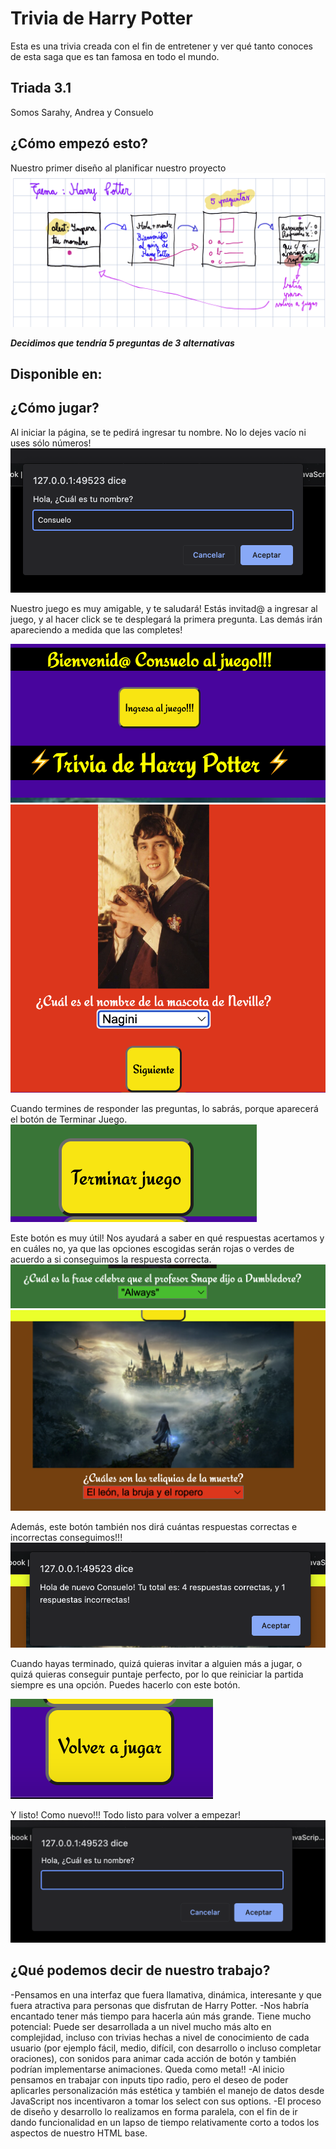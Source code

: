 # Trivia de Harry Potter
Esta es una trivia creada con el fin de entretener y ver qué tanto conoces de esta saga que es tan famosa en todo el mundo.
## Triada 3.1
Somos Sarahy, Andrea y Consuelo
## ¿Cómo empezó esto?
Nuestro primer diseño al planificar nuestro proyecto
<img src="img/primerBosquejo.png">

**_Decidimos que tendría 5 preguntas de 3 alternativas_**

## Disponible en:


## ¿Cómo jugar?
Al iniciar la página, se te pedirá ingresar tu nombre. No lo dejes vacío ni uses sólo números!
<img src="img/Captura de Pantalla 2022-06-02 a la(s) 00.48.32.png">

Nuestro juego es muy amigable, y te saludará! Estás invitad@ a ingresar al juego, y al hacer click se te desplegará la primera pregunta. Las demás irán apareciendo a medida que las completes!

<img src="img/Captura de Pantalla 2022-06-02 a la(s) 00.48.43.png">
<img src="img/Captura de Pantalla 2022-06-02 a la(s) 00.48.59.png">

Cuando termines de responder las preguntas, lo sabrás, porque aparecerá el botón de Terminar Juego.
<img src="img/Captura de Pantalla 2022-06-02 a la(s) 00.49.42.png">

Este botón es muy útil! Nos ayudará a saber en qué respuestas acertamos y en cuáles no, ya que las opciones escogidas serán rojas o verdes de acuerdo a si conseguimos la respuesta correcta.
<img src="img/Captura de Pantalla 2022-06-02 a la(s) 00.50.09.png">
<img src="img/Captura de Pantalla 2022-06-02 a la(s) 01.00.27.png">

Además, este botón también nos dirá cuántas respuestas correctas e incorrectas conseguimos!!!
<img src="img/Captura de Pantalla 2022-06-02 a la(s) 00.49.50.png">

Cuando hayas terminado, quizá quieras invitar a alguien más a jugar, o quizá quieras conseguir puntaje perfecto, por lo que reiniciar la partida siempre es una opción. Puedes hacerlo con este botón.

<img src="img/Captura de Pantalla 2022-06-02 a la(s) 00.49.59.png">

Y listo! Como nuevo!!! Todo listo para volver a empezar!
<img src="img/Captura de Pantalla 2022-06-02 a la(s) 00.48.23.png">


## ¿Qué podemos decir de nuestro trabajo?
-Pensamos en una interfaz que fuera llamativa, dinámica, interesante y que fuera atractiva para personas que disfrutan de Harry Potter. 
-Nos habría encantado tener más tiempo para hacerla aún más grande. Tiene mucho potencial: Puede ser desarrollada a un nivel mucho más alto en complejidad, incluso con trivias hechas a nivel de conocimiento de cada usuario (por ejemplo fácil, medio, difícil, con desarrollo o incluso completar oraciones), con sonidos para animar cada acción de botón y también podrían implementarse animaciones. Queda como meta!!
-Al inicio pensamos en trabajar con inputs tipo radio, pero el deseo de poder aplicarles personalización más estética y también el manejo de datos desde JavaScript nos incentivaron a tomar los select con sus options.
-El proceso de diseño y desarrollo lo realizamos en forma paralela, con el fin de ir dando funcionalidad en un lapso de tiempo relativamente corto a todos los aspectos de nuestro HTML base.



